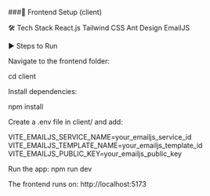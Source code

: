 ###🎨 Frontend Setup (client)

🛠 Tech Stack
React.js
Tailwind CSS
Ant Design
EmailJS


▶️ Steps to Run

Navigate to the frontend folder:

cd client



Install dependencies:

npm install


Create a .env file in client/ and add:

VITE_EMAILJS_SERVICE_NAME=your_emailjs_service_id
VITE_EMAILJS_TEMPLATE_NAME=your_emailjs_template_id
VITE_EMAILJS_PUBLIC_KEY=your_emailjs_public_key


Run the app:
npm run dev

The frontend runs on: http://localhost:5173

